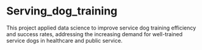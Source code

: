 # Serving_dog_training

This project applied data science to improve service dog training efficiency and success rates, addressing the increasing demand for well-trained service dogs in healthcare and public service.
